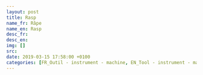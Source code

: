 ```yaml
---
layout: post
title: Rasp
name_fr: Râpe
name_en: Rasp
desc_fr: 
desc_en: 
img: []
src: 
date: 2019-03-15 17:58:00 +0100
categories: [FR_Outil - instrument - machine, EN_Tool - instrument - machine]
---
```

